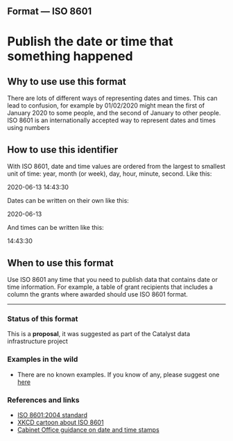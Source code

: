## Format — ISO 8601

# Publish the date or time that something happened

## Why to use use this format

There are lots of different ways of representing dates and times. This can lead to confusion, for example by 01/02/2020 might mean the first of January 2020 to some people, and the second of January to other people. ISO 8601 is an internationally accepted way to represent dates and times using numbers

## How to use this identifier

With ISO 8601, date and time values are ordered from the largest to smallest unit of time: year, month (or week), day, hour, minute, second. Like this:

2020-06-13 14:43:30

Dates can be written on their own like this:

2020-06-13

And times can be written like this:

14:43:30

## When to use this format

Use ISO 8601 any time that you need to publish data that contains date or time information. For example, a table of grant recipients that includes a column the grants where awarded should use ISO 8601 format.

---

### Status of this format

This is a **proposal**, it was suggested as part of the Catalyst data infrastructure project


### Examples in the wild

* There are no known examples. If you know of any, please suggest one [here](#)


### References and links

* [ISO 8601:2004 standard](https://www.iso.org/standard/40874.html)
* [XKCD cartoon about ISO 8601](https://xkcd.com/1179/)
* [Cabinet Office guidance on date and time stamps](https://www.gov.uk/government/publications/open-standards-for-government/date-times-and-time-stamps-standard)